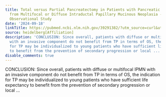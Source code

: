 ```yaml
---
title: Total versus Partial Pancreatectomy in Patients with Pancreatic Cancer Arising
  from Multifocal or Diffuse Intraductal Papillary Mucinous Neoplasia - A Multicenter
  Observational Study
date: '2024-09-18'
linkTitle: https://pubmed.ncbi.nlm.nih.gov/39291382/?utm_source=curl&utm_medium=rss&utm_campaign=pubmed-2&utm_content=1FakS-2QOkCT8HsMOQP1bCRQ4YzyumYOmxmF0moLsQ3dFB1E9V&fc=20220326224207&ff=20240918184842&v=2.18.0.post9+e462414
source: heidelberg[Affiliation]
description: 'CONCLUSION: Since overall, patients with diffuse or multifocal IPMN
  with an invasive component do not benefit from TP in terms of OS, the indication
  for TP may be individualized to young patients who have sufficient life expectancy
  to benefit from the prevention of secondary progression or local ...'
disable_comments: true
---
```

CONCLUSION: Since overall, patients with diffuse or multifocal IPMN with an invasive component do not benefit from TP in terms of OS, the indication for TP may be individualized to young patients who have sufficient life expectancy to benefit from the prevention of secondary progression or local ...